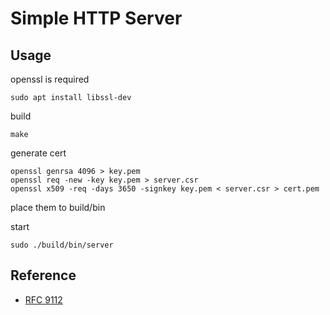 # Simple HTTP Server

## Usage
openssl is required
```
sudo apt install libssl-dev
```

build
```
make
```

generate cert
```
openssl genrsa 4096 > key.pem
openssl req -new -key key.pem > server.csr
openssl x509 -req -days 3650 -signkey key.pem < server.csr > cert.pem
```
place them to build/bin

start
```
sudo ./build/bin/server
```


## Reference

- [RFC 9112](https://datatracker.ietf.org/doc/html/rfc9112)